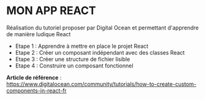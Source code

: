 # MON APP REACT 

Réalisation du tutoriel proposer par Digital Ocean et permettant d'apprendre de manière ludique React

- Etape 1 : Apprendre à mettre en place le projet React
- Etape 2 : Créer un composant indépendant avec des classes React
- Etape 3 : Créer une structure de fichier lisible 
- Etape 4 : Construire un composant fonctionnel


**Article de référence** : https://www.digitalocean.com/community/tutorials/how-to-create-custom-components-in-react-fr